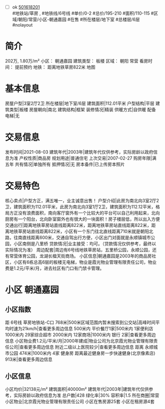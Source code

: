 - [ ] ok [501618201](https://bj.5i5j.com/ershoufang/501618201.html)  
 #地铁站/草房 ,  #地铁线/6号线
#单价/0-2 #总价/195-210 #面积/110-115   #区域/朝阳/常营/小区-朝通嘉园 #在售 #所在楼层/地下室 #总楼层/6层 #nolayout 
# 简介 
 202万,  1.80万/m² 
小区： 朝通嘉园
建筑类型： 板楼
区域： 朝阳 常营
看房时间： 提前预约
地铁： 距离地铁草房822米 地图
# 基本信息 
 房屋户型|3室2厅2卫
所在楼层|地下室/6层
建筑面积|112.01平米
户型结构|平层
建筑类型|板楼
房屋朝向|南北
建筑结构|框架
装修情况|精装
供暖方式|自供暖
配备电梯|无
# 交易信息 
 发布时间|2021-08-03
建筑年代|2003年|建筑年代仅供参考，实际房龄以政府信息为准
产权性质|商品房
规划用途|普通住宅
上次交易|2007-02-27
购房年限|满五年
共有情况|单独所有
抵押情况|无
房本备件|已上传房本照片
# 交易特色 
 核心卖点|户型方正，满五唯一，业主诚意出售！
户型介绍|此房为南北向3室2厅2卫，建筑面积为112.01平米，此房为南北向3室1厅2卫，建筑面积为112.12平米，格局方正没有浪费面积，南向客厅窗外有一个比较大的平台可以自己利用起来，北向厨房有一个阳台，北向卧室窗外也有很大的一块面积！房子楼层低，所以出入方便
交通出行|距离地铁草房站直线距离822米，距离地铁草房站直线距离822米，距离地铁草房站直线距离822米，小区有一个东门往北直线距离710米就是朝阳北路，往南直线距离600米，交通自驾出行方便，小区出门对面就是永顺镇城市公园，小区南侧是八里桥
贷款情况|业主接受：均可。（贷款情况仅供参考，最终以实际情况为准）
周边配套|周边有6号线地铁草房站，五里桥公园，永顺公园，还有常营体育公园，龙湖长楹天街商场。
小区信息|朝通嘉园是2003年的商品房社区，小区有6栋总高6层的板楼无电梯，物业是霞光物业管理有限责任公司，物业费是1.2元/平米/月，进去社区有门口有门禁卡管理。
# 小区 朝通嘉园
## 小区指数 
 距 6号线 草房地铁站-C口 768米|500米区域范围内暂未搜索到公交站|高峰时间平均时速为21km/h|查看更多周边信息
500米内 平价餐厅1家|500米内 1家便利店
1000米内 29家综合超市
2000米内 12家商场|1000米内 银行 2家|查看更多周边信息
小区物业费1.2元/平米/月|2000年建成|物业公司为北京霞光物业管理有限责任公司|查看更多周边信息
附近二级以上医院较少|查看更多周边信息
距离 永顺城市公园 474米|1000米内 4家 健身房
距离最近健身房一步快速健身(北京像素店) 913米|查看更多周边信息
## 小区信息 
 小区均价|32138元/m²
建筑面积|40000m²
建筑年代|2003年|建筑年代仅供参考，实际房龄以政府信息为准
总户数|428
绿化率|30%
容积率|1.5
所在商圈|常营
小区物业|北京霞光物业管理有限责任公司
小区在售房源25套
小区在租房源4套
